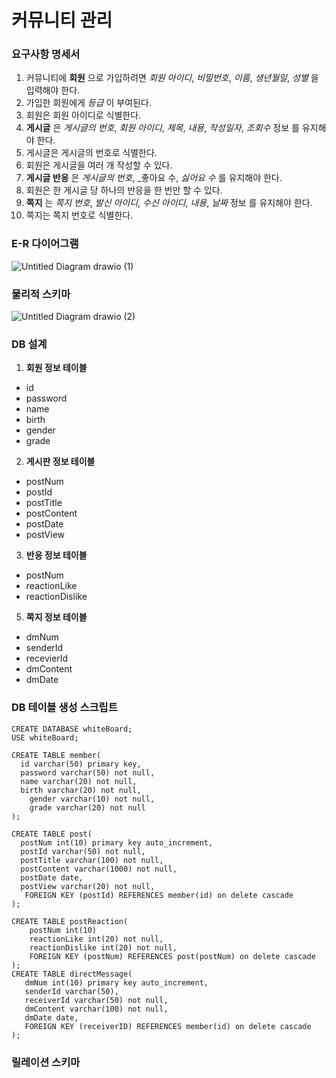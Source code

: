 # 커뮤니티 관리
### 요구사항 명세서
1. 커뮤니티에 __회원__ 으로 가입하려면 _회원 아이디_, _비밀번호_, _이름_, _생년월일_, _성별_ 을 입력해야 한다.
2. 가입한 회원에게 _등급_ 이 부여된다.
3. 회원은 회원 아이디로 식별한다.
4. __게시글__ 은 _게시글의 번호_, _회원 아이디_, _제목_, _내용_, _작성일자_, _조회수_ 정보 를 유지해야 한다.
5. 게시글은 게시글의 번호로 식별한다.
6. 회원은 게시글을 여러 개 작성할 수 있다.
7. __게시글 반응__ 은 _게시글의 번호_, _좋아요 수, _싫어요 수_ 를 유지해야 한다.
8. 회원은 한 게시글 당 하나의 반응을 한 번만 할 수 있다.
9. __쪽지__ 는 _쪽지 번호_, _발신 아이디_, _수신 아이디_, _내용_, _날짜_ 정보 를 유지해야 한다.
10. 쪽지는 쪽지 번호로 식별한다.

### E-R 다이어그램
![Untitled Diagram drawio (1)](https://user-images.githubusercontent.com/81346296/169706047-492bd5c1-52ff-4192-ae27-c22928cd50e6.png)
### 물리적 스키마
![Untitled Diagram drawio (2)](https://user-images.githubusercontent.com/81346296/169706072-faf5e309-33ba-45f3-807b-4417a6287e9c.png)

### DB 설계
1. __회원 정보 테이블__
+ id
+ password
+ name
+ birth
+ gender
+ grade
2. __게시판 정보 테이블__
+ postNum
+ postId
+ postTitle
+ postContent
+ postDate
+ postView
3. __반응 정보 테이블__
+ postNum
+ reactionLike
+ reactionDislike
5. __쪽지 정보 테이블__
+ dmNum
+ senderId
+ recevierId
+ dmContent
+ dmDate

### DB 테이블 생성 스크립트
```
CREATE DATABASE whiteBoard;
USE whiteBoard;

CREATE TABLE member(
  id varchar(50) primary key,
  password varchar(50) not null,
  name varchar(20) not null,
  birth varchar(20) not null,
	gender varchar(10) not null,
	grade varchar(20) not null
);

CREATE TABLE post(
  postNum int(10) primary key auto_increment,
  postId varchar(50) not null,
  postTitle varchar(100) not null,
  postContent varchar(1000) not null,
  postDate date,
  postView varchar(20) not null,
   FOREIGN KEY (postId) REFERENCES member(id) on delete cascade
);

CREATE TABLE postReaction(
	postNum int(10)
	reactionLike int(20) not null,
	reactionDislike int(20) not null,
	FOREIGN KEY (postNum) REFERENCES post(postNum) on delete cascade
);
CREATE TABLE directMessage(
   dmNum int(10) primary key auto_increment,
   senderId varchar(50),
   receiverId varchar(50) not null,
   dmContent varchar(100) not null,
   dmDate date,
   FOREIGN KEY (receiverID) REFERENCES member(id) on delete cascade
);
```
### 릴레이션 스키마

